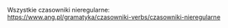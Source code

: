 Wszystkie czasowniki nieregularne:
https://www.ang.pl/gramatyka/czasowniki-verbs/czasowniki-nieregularne
